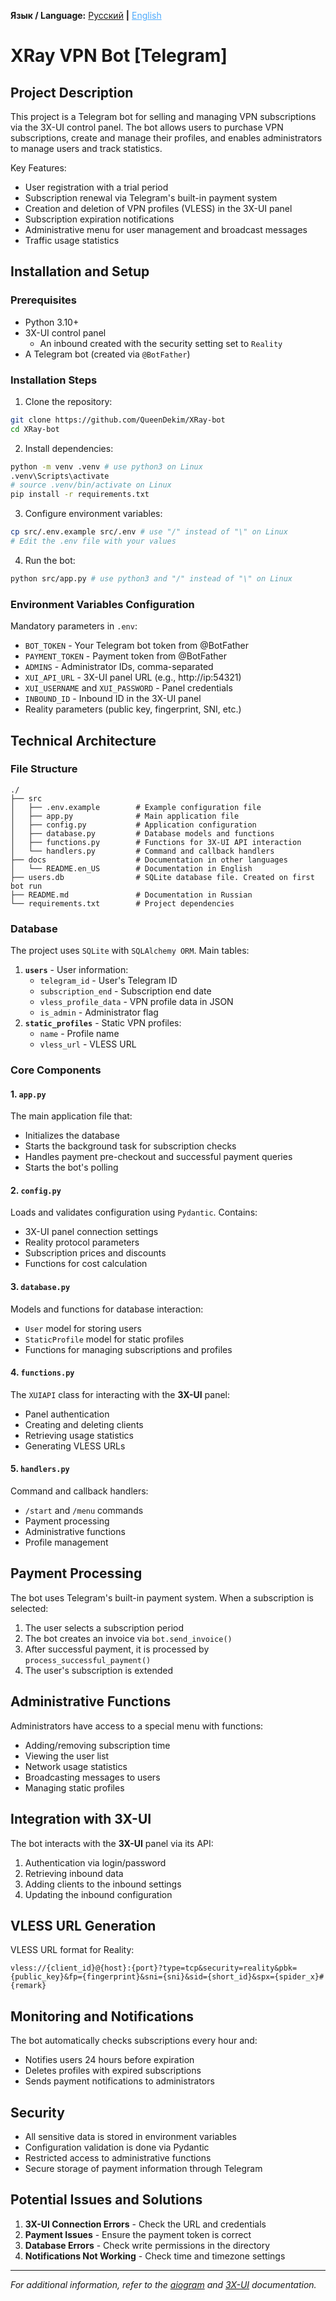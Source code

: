 **Язык / Language:** [Русский](../README.md) **|** <ins style="color:#4daafc">English</ins>

# XRay VPN Bot [Telegram]

## Project Description

This project is a Telegram bot for selling and managing VPN subscriptions via the 3X-UI control panel. The bot allows users to purchase VPN subscriptions, create and manage their profiles, and enables administrators to manage users and track statistics.

Key Features:

- User registration with a trial period
- Subscription renewal via Telegram's built-in payment system
- Creation and deletion of VPN profiles (VLESS) in the 3X-UI panel
- Subscription expiration notifications
- Administrative menu for user management and broadcast messages
- Traffic usage statistics

## Installation and Setup

### Prerequisites

- Python 3.10+
- 3X-UI control panel
   - An inbound created with the security setting set to `Reality`
- A Telegram bot (created via `@BotFather`)

### Installation Steps

1. Clone the repository:

```bash
git clone https://github.com/QueenDekim/XRay-bot
cd XRay-bot
```

2. Install dependencies:

```bash
python -m venv .venv # use python3 on Linux
.venv\Scripts\activate
# source .venv/bin/activate on Linux
pip install -r requirements.txt
```

3. Configure environment variables:

```bash
cp src/.env.example src/.env # use "/" instead of "\" on Linux
# Edit the .env file with your values
```

4. Run the bot:

```bash
python src/app.py # use python3 and "/" instead of "\" on Linux
```

### Environment Variables Configuration

Mandatory parameters in `.env`:

- `BOT_TOKEN` - Your Telegram bot token from @BotFather
- `PAYMENT_TOKEN` - Payment token from @BotFather
- `ADMINS` - Administrator IDs, comma-separated
- `XUI_API_URL` - 3X-UI panel URL (e.g., http://ip:54321)
- `XUI_USERNAME` and `XUI_PASSWORD` - Panel credentials
- `INBOUND_ID` - Inbound ID in the 3X-UI panel
- Reality parameters (public key, fingerprint, SNI, etc.)

## Technical Architecture

### File Structure

```
./
├── src
│   ├── .env.example        # Example configuration file
│   ├── app.py              # Main application file
│   ├── config.py           # Application configuration
│   ├── database.py         # Database models and functions
│   ├── functions.py        # Functions for 3X-UI API interaction
│   └── handlers.py         # Command and callback handlers
├── docs                    # Documentation in other languages
│   └── README.en_US        # Documentation in English
├── users.db                # SQLite database file. Created on first bot run
├── README.md               # Documentation in Russian
└── requirements.txt        # Project dependencies
```

### Database

The project uses `SQLite` with `SQLAlchemy ORM`. Main tables:

1.  **`users`** - User information:
    - `telegram_id` - User's Telegram ID
    - `subscription_end` - Subscription end date
    - `vless_profile_data` - VPN profile data in JSON
    - `is_admin` - Administrator flag
2.  **`static_profiles`** - Static VPN profiles:
    - `name` - Profile name
    - `vless_url` - VLESS URL

### Core Components

#### 1. `app.py`

The main application file that:

- Initializes the database
- Starts the background task for subscription checks
- Handles payment pre-checkout and successful payment queries
- Starts the bot's polling

#### 2. `config.py`

Loads and validates configuration using `Pydantic`. Contains:

- 3X-UI panel connection settings
- Reality protocol parameters
- Subscription prices and discounts
- Functions for cost calculation

#### 3. `database.py`

Models and functions for database interaction:

- `User` model for storing users
- `StaticProfile` model for static profiles
- Functions for managing subscriptions and profiles

#### 4. `functions.py`

The `XUIAPI` class for interacting with the **3X-UI** panel:

- Panel authentication
- Creating and deleting clients
- Retrieving usage statistics
- Generating VLESS URLs

#### 5. `handlers.py`

Command and callback handlers:

- `/start` and `/menu` commands
- Payment processing
- Administrative functions
- Profile management

## Payment Processing

The bot uses Telegram's built-in payment system. When a subscription is selected:

1.  The user selects a subscription period
2.  The bot creates an invoice via `bot.send_invoice()`
3.  After successful payment, it is processed by `process_successful_payment()`
4.  The user's subscription is extended

## Administrative Functions

Administrators have access to a special menu with functions:

- Adding/removing subscription time
- Viewing the user list
- Network usage statistics
- Broadcasting messages to users
- Managing static profiles

## Integration with **3X-UI**

The bot interacts with the **3X-UI** panel via its API:

1.  Authentication via login/password
2.  Retrieving inbound data
3.  Adding clients to the inbound settings
4.  Updating the inbound configuration

## VLESS URL Generation

VLESS URL format for Reality:

```
vless://{client_id}@{host}:{port}?type=tcp&security=reality&pbk={public_key}&fp={fingerprint}&sni={sni}&sid={short_id}&spx={spider_x}#{remark}
```

## Monitoring and Notifications

The bot automatically checks subscriptions every hour and:

- Notifies users 24 hours before expiration
- Deletes profiles with expired subscriptions
- Sends payment notifications to administrators

## Security

- All sensitive data is stored in environment variables
- Configuration validation is done via Pydantic
- Restricted access to administrative functions
- Secure storage of payment information through Telegram

## Potential Issues and Solutions

1.  **3X-UI Connection Errors** - Check the URL and credentials
2.  **Payment Issues** - Ensure the payment token is correct
3.  **Database Errors** - Check write permissions in the directory
4.  **Notifications Not Working** - Check time and timezone settings

---

*For additional information, refer to the [aiogram](https://docs.aiogram.dev/en/latest/) and [3X-UI](https://github.com/MHSanaei/3x-ui/wiki) documentation.*